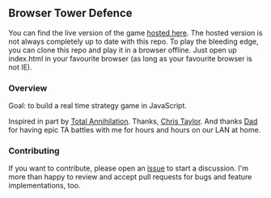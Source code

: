 Browser Tower Defence
----------------------

You can find the live version of the game [hosted here](https://tsamb.github.io/rts). The hosted version is not always completely up to date with this repo. To play the bleeding edge, you can clone this repo and play it in a browser offline. Just open up index.html in your favourite browser (as long as your favourite browser is not IE).

### Overview

Goal: to build a real time strategy game in JavaScript.

Inspired in part by [Total Annihilation](https://en.wikipedia.org/wiki/Total_Annihilation). Thanks, [Chris Taylor](https://en.wikipedia.org/wiki/Chris_Taylor_%28game_designer%29). And thanks [Dad](http://rurallaw.co.nz/team/partners/) for having epic TA battles with me for hours and hours on our LAN at home.

### Contributing

If you want to contribute, please open an [issue](issues) to start a discussion. I'm more than happy to review and accept pull requests for bugs and feature implementations, too.
